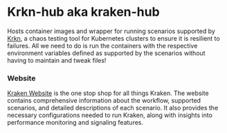 # Krkn-hub aka kraken-hub

Hosts container images and wrapper for running scenarios supported by [Krkn](https://github.com/krkn-chaos/krkn), a chaos testing tool for Kubernetes clusters to ensure it is resilient to failures. All we need to do is run the containers with the respective environment variables defined as supported by the scenarios without having to maintain and tweak files!

### Website 
[Kraken Website](https://krkn-chaos.dev) is the one stop shop for all things Kraken.
The website contains comprehensive information about the workflow, supported scenarios, and detailed descriptions of each scenario. It also provides the necessary configurations needed to run Kraken, along with insights into performance monitoring and signaling features.

<!-- ### Supported chaos scenarios

Scenario   | Description                                                      | Working
------------------------------------------- |------------------------------------------------------------------| -------------------- |  
[Pod failures](docs/pod-scenarios.md) | Injects pod failures                                             | :heavy_check_mark: |
[Container failures](docs/container-scenarios.md) | Injects container failures based on the provided kill signal     | :heavy_check_mark: | 
[Node failures](docs/node-scenarios.md) | Injects node failure through OpenShift/Kubernetes, cloud API's   | :heavy_check_mark: |
[zone outages](docs/zone-outages.md) | Creates zone outage to observe the impact on the cluster, applications | :heavy_check_mark: |
[time skew](docs/time-scenarios.md) | Skews the time and date                                          | :heavy_check_mark: |
[Node cpu hog](docs/node-cpu-hog.md) | Hogs CPU on the targeted nodes                                   | :heavy_check_mark: |
[Node memory hog](docs/node-memory-hog.md) | Hogs memory on the targeted nodes                                | :heavy_check_mark:  |
[Node IO hog](docs/node-io-hog.md) | Hogs io on the targeted nodes                                    | :heavy_check_mark: |
[Service Disruption](docs/service-disruption-scenarios.md) | Deleting all objects within a namespace                          | :heavy_check_mark: | 
[Application outages](docs/application-outages.md) | Isolates application Ingress/Egress traffic to observe the impact on dependent applications and recovery/initialization timing | :heavy_check_mark: |
[Power Outages](docs/power-outages.md) | Shuts down the cluster for the specified duration and turns it back on to check the cluster health | :heavy_check_mark: |
[PVC disk fill](docs/pvc-scenarios.md) | Fills up a given PersistenVolumeClaim by creating a temp file on the PVC from a pod associated with it | :heavy_check_mark: |
[Network Chaos](docs/network-chaos.md) | Introduces network latency, packet loss, bandwidth restriction in the egress traffic of a Node's interface using tc and Netem | :heavy_check_mark: | 
[Pod Network Chaos](docs/pod-network-chaos.md) | Introduces network chaos at pod level                            | :heavy_check_mark: |
[Service Hijacking](docs/service-hijacking.md) | Hijacks a service http traffic to simulate custom HTTP responses | :heavy_check_mark: |
[SYN Flood](docs/syn-flood.md) | Simulates a user-defined surge of TCP SYN requests directed at one or more services | :heavy_check_mark: | -->

<!-- ### Utilities

Utility | Description | Working|
--------|-------------|--------|
[Chaos Recommender](docs/chaos-recommender.md) | Runs the chaos recommender | :heavy_check_mark: |


### Set Up 
You can use docker or podman to run kraken-hub

Install Podman your certain operating system based on these [instructions](https://podman.io/getting-started/installation) 

or 

Install [Docker](https://docs.docker.com/engine/install/)

Docker is also supported but all variables you want to set (separate from the defaults) need to be set at the command line
In the form `-e <VARIABLE>=<value>`

You can take advantage of the [get_docker_params.sh](get_docker_params.sh) script to create your parameters string
This will take all environment variables and put them in the form "-e <var>=<value>" to make a long string that can get passed to the command

For example: 
`docker run $(./get_docker_params.sh) --net=host -v <path-to-kube-config>:/home/krkn/.kube/config:Z -d quay.io/redhat-chaos/krkn-hub:power-outages`

**TIP**: Because the container runs with a non-root user, ensure the kube config is globally readable before mounting it in the container. You can achieve this with the following commands:
```kubectl config view --flatten > ~/kubeconfig && chmod 444 ~/kubeconfig && docker run $(./get_docker_params.sh) --name=<container_name> --net=host -v ~kubeconfig:/home/krkn/.kube/config:Z -d quay.io/krkn-chaos/krkn-hub:<scenario>```

### Adding New Scenarios/Testing Changes

Refer to the 2 docs below to be able to test your own images with any changes and be able to contribute them to the repository

- [Testing Your Changes](docs/test_your_changes.md)
- [Contribute](docs/contribute.md) -->
